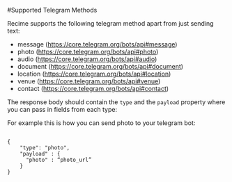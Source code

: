 #Supported Telegram Methods


Recime supports the following telegram method apart from just sending text:

* message (https://core.telegram.org/bots/api#message)
* photo (https://core.telegram.org/bots/api#photo)
* audio (https://core.telegram.org/bots/api#audio)
* document (https://core.telegram.org/bots/api#document)
* location (https://core.telegram.org/bots/api#location)
* venue (https://core.telegram.org/bots/api#venue)
* contact (https://core.telegram.org/bots/api#contact)


The response body should contain the `type` and the `payload` property where you can pass in fields from each type:

For example this is how you can send photo to your telegram bot:


```

{
	"type": "photo",
	"payload" : {
	  "photo" : “photo_url”           
	}
}

```



